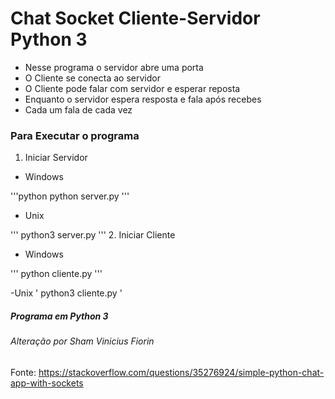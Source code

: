 # Chat Socket Cliente-Servidor Python 3

- Nesse programa o servidor abre uma porta
- O Cliente se conecta ao servidor
- O Cliente pode falar com servidor e esperar reposta
- Enquanto o servidor espera resposta e fala após recebes
- Cada um fala de cada vez

### Para Executar o programa

1. Iniciar Servidor
  - Windows
  
'''python
python server.py
'''
  - Unix
  
'''
python3 server.py
'''
2. Iniciar Cliente
  - Windows
  
'''
python cliente.py
'''

  -Unix
'
python3 cliente.py
'
##### Programa em Python 3

###### Alteração por Sham Vinicius Fiorin
Fonte: https://stackoverflow.com/questions/35276924/simple-python-chat-app-with-sockets

